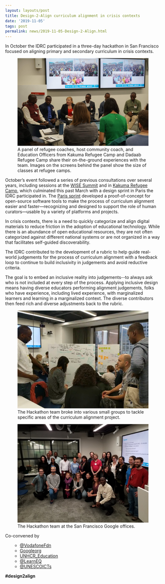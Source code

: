 ```yaml
---
layout: layouts/post
title: Design-2-Align curriculum alignment in crisis contexts
date: '2019-11-05'
tags: post
permalink: news/2019-11-05-Design-2-Align.html
---
```

In October the IDRC participated in a three-day hackathon in San Francisco focused on
 aligning
primary and secondary curriculum in crisis contexts.
<figure>
<img src="images/Design-2-Align_panel.png"
alt="Two large TV screens on a wall behind a panel of five guests and one moderator
in a small meeting room. TV screens show three images of large crowded refugee camp classrooms both indoors and outdoors.">
<figcaption>
A panel of refugee coaches, host community coach, and Education Officers from Kakuma Refugee
Camp and Dadaab Refugee Camp share their on-the-ground experiences with the team.
 Images on the
screens behind the panel show the size of classes at refugee camps.
</figcaption>
</figure>

October’s event followed a series of previous consultations over several years,
including sessions
at the [WISE Summit](https://www.wise-qatar.org) and in
[Kakuma Refugee Camp](https://www.unhcr.org/ke/kakuma-refugee-camp), which culminated
this past March with a design sprint in Paris the IDRC participated in. The
[Paris sprint](https://blog.learningequality.org/report-release-design-sprint-on-curriculum-alignment-in-crisis-contexts-57eb717b9e7e)
developed a proof-of-concept for open-source software tools to make the process of curriculum
alignment easier and faster—recognizing and designed to support the role of human curators—usable by
a variety of platforms and projects.

In crisis contexts, there is a need to quickly categorize and align digital materials to reduce
friction in the adoption of educational technology. While there is an abundance of open educational
resources, they are not often categorized against different national systems or are not organized in
a way that facilitates self-guided discoverability.

The IDRC contributed to the development of a rubric to help guide real-world judgements for the
process of curriculum alignment with a feedback loop to continue to build inclusivity in judgements
and avoid reductive criteria.

The goal is to embed an inclusive reality into judgements--to always ask who is not included at
every step of the process. Applying inclusive design means having diverse educators performing
alignment judgements, folks who have experience, including lived experience, with marginalized
learners and learning in a marginalized context. The diverse contributors then feed rich and diverse
adjustments back to the rubric.

<figure>
<img src="images/Design-2-Align_activity.png"
alt="Several people sitting on chairs, on the floor and standing while interacting with two
 whiteboards filled with writing and coloured sticky notes.">
<figcaption>
The Hackathon team broke into various small groups to tackle specific areas of the curriculum
alignment project.
</figcaption>
</figure>
<figure>
<img src="images/Design-2-Align_team.png"
alt="Group portrait of some of the participants in the hackathon. There are approximately
 25 people standing and kneeling in casual poses.">
<figcaption>
The Hackathon team at the San Francisco Google offices.
</figcaption>
</figure>
<span>Co-convened by</span>
<ul class="floe-news-inlineList">

- [@VodafoneFdn](https://twitter.com/vodafonefdn)
- [Googleorg](https://twitter.com/Googleorg)
- [UNHCR_Education](https://twitter.com/UNHCR_Education)
- [@LearnEQ](https://twitter.com/LearnEQ)
- [@UNESCOICTs](https://twitter.com/UNESCOICTs)

</ul>

**#design2align**

